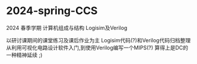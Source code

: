 # 2024-spring-CCS
2024 春季学期 计算机组成与结构 Logisim及Verilog

以研讨课期间的课堂练习及课后作业为主
Logisim代码(?)和Verilog代码归档整理
从利用可视化电路设计软件入门,到使用Verilog编写一个MIPS(?)
算得上是DC的一种精神延续 ;)